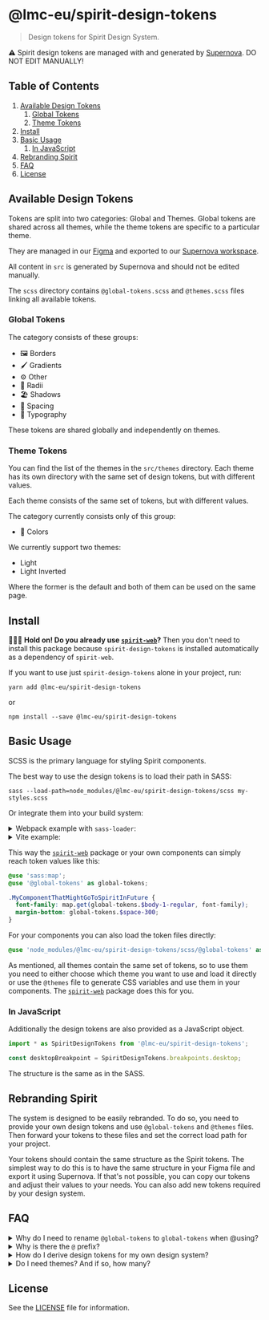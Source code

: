 # @lmc-eu/spirit-design-tokens

> Design tokens for Spirit Design System.

⚠️ Spirit design tokens are managed with and generated by [Supernova][supernova]. DO NOT EDIT MANUALLY!

## Table of Contents

1. [Available Design Tokens](#available-design-tokens)
   1. [Global Tokens](#global-tokens)
   2. [Theme Tokens](#theme-tokens)
2. [Install](#install)
3. [Basic Usage](#basic-usage)
   1. [In JavaScript](#in-javascript)
4. [Rebranding Spirit](#rebranding-spirit)
5. [FAQ](#faq)
6. [License](#license)

## Available Design Tokens

Tokens are split into two categories: Global and Themes. Global tokens are
shared across all themes, while the theme tokens are specific to a particular theme.

They are managed in our [Figma][spirit-figma] and exported to our [Supernova workspace][spirit-supernova].

All content in `src` is generated by Supernova and should not be edited manually.

The `scss` directory contains `@global-tokens.scss` and `@themes.scss` files linking all available tokens.

### Global Tokens

The category consists of these groups:

- 🖼 Borders
- 🖌️ Gradients
- ⚙️ Other
- 🎱 Radii
- 🏖️ Shadows
- 📏️ Spacing
- 🔡 Typography

These tokens are shared globally and independently on themes.

### Theme Tokens

You can find the list of the themes in the `src/themes` directory. Each theme has
its own directory with the same set of design tokens, but with different values.

Each theme consists of the same set of tokens, but with different values.

The category currently consists only of this group:

- 🎨 Colors

We currently support two themes:

- Light
- Light Inverted

Where the former is the default and both of them can be used on the same page.

## Install

🙋🏻‍♂️ **Hold on! Do you already use [`spirit-web`][web-docs]?** Then you don't need to
install this package because `spirit-design-tokens` is installed automatically
as a dependency of `spirit-web`.

If you want to use just `spirit-design-tokens` alone in your project, run:

```shell
yarn add @lmc-eu/spirit-design-tokens
```

or

```shell
npm install --save @lmc-eu/spirit-design-tokens
```

## Basic Usage

SCSS is the primary language for styling Spirit components.

The best way to use the design tokens is to load their path in SASS:

```shell
sass --load-path=node_modules/@lmc-eu/spirit-design-tokens/scss my-styles.scss
```

Or integrate them into your build system:

<details>
<summary>Webpack example with <code>sass-loader</code>:</summary>

```javascript
// webpack.config.js

// …
module: {
  rules: [
    {
      test: /\.scss$/,
      use: [
        'style-loader',
        'css-loader',
        {
          loader: 'sass-loader',
          options: {
            sassOptions: {
              includePaths: [
                path.resolve(__dirname, 'node_modules'),
                path.resolve(__dirname, 'node_modules/@lmc-eu/spirit-design-tokens/scss'),
            },
          },
        },
      ],
    },
  ];
}
// …
```

</details>

<details>
<summary>Vite example:</summary>

```javascript
// vite.config.js

// …
import { defineConfig } from 'vite';

export default defineConfig({
  css: {
    preprocessorOptions: {
      scss: {
        includePaths: [path.resolve(__dirname, 'node_modules/@lmc-eu/spirit-design-tokens/scss')],
      },
    },
  },
});
// …
```

</details>

This way the [`spirit-web`][web-docs] package or your own components can simply reach token values like this:

```scss
@use 'sass:map';
@use '@global-tokens' as global-tokens;

.MyComponentThatMightGoToSpiritInFuture {
  font-family: map.get(global-tokens.$body-1-regular, font-family);
  margin-bottom: global-tokens.$space-300;
}
```

For your components you can also load the token files directly:

```scss
@use 'node_modules/@lmc-eu/spirit-design-tokens/scss/@global-tokens' as global-tokens;
```

As mentioned, all themes contain the same set of tokens, so to use them you need to either
choose which theme you want to use and load it directly or use the `@themes` file to
generate CSS variables and use them in your components. The [`spirit-web`][web-docs] package does
this for you.

### In JavaScript

Additionally the design tokens are also provided as a JavaScript object.

```js
import * as SpiritDesignTokens from '@lmc-eu/spirit-design-tokens';

const desktopBreakpoint = SpiritDesignTokens.breakpoints.desktop;
```

The structure is the same as in the SASS.

## Rebranding Spirit

The system is designed to be easily rebranded. To do so, you need to provide
your own design tokens and use `@global-tokens` and `@themes` files. Then forward your tokens
to these files and set the correct load path for your project.

Your tokens should contain the same structure as the Spirit tokens. The simplest
way to do this is to have the same structure in your Figma file and export it
using Supernova. If that's not possible, you can copy our tokens and adjust their values
to your needs. You can also add new tokens required by your design system.

## FAQ

<details>
<summary>
Why do I need to rename <code>@global-tokens</code> to <code>global-tokens</code> when @using?
</summary>

Because @using the `@global-tokens` module without renaming would produce an error:

```log
Error: Invalid Sass identifier "@global-tokens"
  ╷
1 │ @use '@global-tokens';
  │ ^^^^^^^^^^^^^^
```

</details>

<details>
<summary>Why is there the <code>@</code> prefix?</summary>

We prefix the `@global-tokens.scss` file with `@` to differentiate it from other Sass
files in the directory.

In order for developers to know the file behaves differently than usual Sass
partials, a `@` prefix is added to mark this behavior both in filesystem and
inside Sass files. As a result, it's clear why e.g. `@use 'tools'` refers to
a local file and `@use '@global-tokens'` does not. However, **it's only a naming
convention,** there is no special tooling or configuration for Sass partials
starting with `@`.

Imported module **needs to be renamed to be compatible with SCSS** syntax
when it's used later on. That's why `@use '@global-tokens' as global-tokens`.

Look at the following snippets and compare which one offers better
comprehensibility.

Without `@` prefix:

```scss
// _Button.scss

@use 'tools'; // Calls './_tools.scss'. You don't have to explain this to me.
@use 'global-tokens'; // Wait, this file doesn't exist… What's going on here? Is it
// an error?
```

With `@` prefix:

```scss
// _Button.scss

@use 'tools'; // Calls './_tools.scss'.
@use '@global-tokens' as global-tokens; // OK, './_@global.scss' is not here, but the at-sign
// prefix suggests a special behavior. Maybe I'll learn more in the docs?
```

</details>

<details>
<summary>How do I derive design tokens for my own design system?</summary>

**Creating a custom design system derived from Spirit? Great to hear that! 🎉**

While it's perfectly OK to develop custom components that may not find their way
back to Spirit, your design tokens need to **include all Spirit design tokens**
anyway, so all Spirit components you are going to reuse work correctly with your
brand.

Simply put, if you are going to build a design system based on Spirit:

1. copy and paste all design tokens from here,
2. alter their values to fit your needs,
3. feel free to add anything necessary on top of that,
4. use your design tokens in your code (and compile Spirit with them).

To make your Sass design tokens compatible with Spirit, don't forget to expose
them via Sass load path.

</details>

<details>
<summary>Do I need themes? And if so, how many?</summary>

You need at least one theme to define the default values for your design tokens.
If you want to support multiple themes, you can add more. The number of themes
is up to you and your design system requirements.

But remember, each theme should contain the same set of tokens, just with different
values. This way, you can switch between themes without changing your components.

</details>

## License

See the [LICENSE](LICENSE.md) file for information.

[spirit-figma]: https://www.figma.com/design/w9Ca4hvkuYLshsrHu1bYwT/
[spirit-supernova]: https://spirit.design/
[supernova]: https://spirit.supernova-docs.io
[web-docs]: https://github.com/lmc-eu/spirit-design-system/tree/main/packages/web#readme
